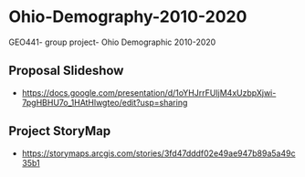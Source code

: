 # Ohio-Demography-2010-2020
GEO441- group project- Ohio Demographic 2010-2020
## Proposal Slideshow
- https://docs.google.com/presentation/d/1oYHJrrFUIjM4xUzbpXjwi-7pgHBHU7o_1HAtHlwgteo/edit?usp=sharing
## Project StoryMap
- https://storymaps.arcgis.com/stories/3fd47dddf02e49ae947b89a5a49c35b1
